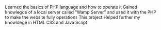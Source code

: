Learned the basics of PHP language and how to operate it
Gained knowlegde of a local server called "Wamp Server" and used it with the PHP to make the website fully operations
This project Helped further my knowldege in HTML CSS and Java Script
